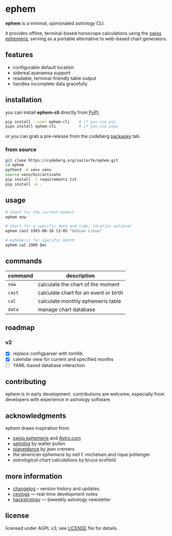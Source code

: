 # ephem

**ephem** is a minimal, opinionated astrology CLI.

it provides offline, terminal-based horoscope calculations using the [swiss ephemeris](https://www.astro.com/swisseph/swephinfo_e.htm), serving as a portable alternative to web-based chart generators.

## features
- configurable default location
- sidereal ayanamsa support
- readable, terminal-friendly table output
- handles incomplete data gracefully

## installation

you can install **ephem-cli** directly from [PyPI](https://pypi.org/project/ephem-cli).


```sh
pip install --user ephem-cli    # if you use pip
pipx install ephem-cli          # if you use pipx
```

or you can grab a pre-release from the codeberg [packages](https://codeberg.org/sailorfe/ephem/packages) tab.


### from source

```sh
git clone https://codeberg.org/sailorfe/ephem.git
cd ephem
python3 -m venv venv
source venv/bin/activate
pip install -r requirements.txt
pip install -e .
```

## usage

```sh
# chart for the current moment
ephem now

# chart for a specific date and time; location optional
ephem cast 1993-08-16 13:05 "Debian Linux"

# ephemeris for specific month
ephem cal 1989 Dec
```

## commands

| command   | description                           |
| ----------| ------------------------------------- |
| `now`     | calculate the chart of the moment     |
| `cast`    | calculate chart for an event or birth |
| `cal`     | calculate monthly ephemeris table     |
| `data`    | manage chart database                 |

## roadmap
### v2

- [x] replace configparser with tomllib
- [x] calendar view for current and specified months
- [ ] YAML-based database interaction

## contributing

ephem is in early development. contributions are welcome, especially from developers with experience in astrology software.

## acknowledgments

ephem draws inspiration from:

- [swiss ephemeris](https://www.astro.com/swisseph/swephinfo_e.htm) and [Astro.com](https://www.astro.com/horoscope)
- [astrolog](https://astrolog.org/astrolog.html) by walter pullen
- [planetdance](http://www.jcremers.com/Home.html) by jean cremers
- *the american ephemeris* by neil f. michelsen and rique pottenger
- *astrological chart calculations* by bruce scofield

## more information

- [changelog](./CHANGELOG.md) – version history and updates.
- [cevlogs](https://sailorfe.codeberg.page) — real-time development notes
- [hackstrology](https://buttondown.com/hackstrology) — biweekly astrology newsletter

## license

licensed under AGPL v3; see [LICENSE](./LICENSE) file for details.

